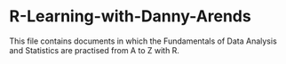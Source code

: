 # R-Learning-with-Danny-Arends

This file contains documents in which the Fundamentals of Data Analysis and Statistics are practised from A to Z with R.
